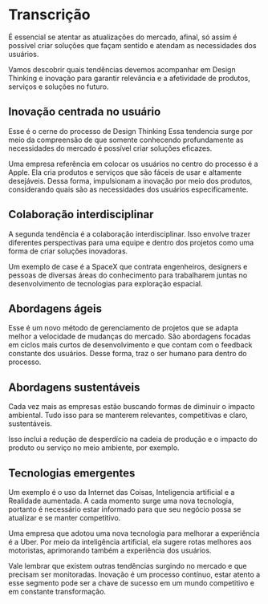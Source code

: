 # Transcrição

É essencial se atentar as atualizações do mercado, afinal, só assim é possível criar soluções que façam sentido e atendam as necessidades dos usuários.

Vamos descobrir quais tendências devemos acompanhar em Design Thinking e inovação para garantir relevância e a afetividade de produtos, serviços e soluções no futuro.

## Inovação centrada no usuário

Esse é o cerne do processo de Design Thinking Essa tendencia surge por meio da compreensão de que somente conhecendo profundamente as necessidades do mercado é possível criar soluções eficazes.

Uma empresa referência em colocar os usuários no centro do processo é a Apple. Ela cria produtos e serviços que são fáceis de usar e altamente desejáveis. Dessa forma, impulsionam a inovação por meio dos produtos, considerando quais são as necessidades dos usuários especificamente.

## Colaboração interdisciplinar

A segunda tendência é a colaboração interdisciplinar. Isso envolve trazer diferentes perspectivas para uma equipe e dentro dos projetos como uma forma de criar soluções inovadoras.

Um exemplo de case é a SpaceX que contrata engenheiros, designers e pessoas de diversas áreas do conhecimento para trabalharem juntas no desenvolvimento de tecnologias para exploração espacial.

## Abordagens ágeis

Esse é um novo método de gerenciamento de projetos que se adapta melhor a velocidade de mudanças do mercado. São abordagens focadas em ciclos mais curtos de desenvolvimento e que contam com o feedback constante dos usuários. Desse forma, traz o ser humano para dentro do processo.

## Abordagens sustentáveis

Cada vez mais as empresas estão buscando formas de diminuir o impacto ambiental. Tudo isso para se manterem relevantes, competitivas e claro, sustentáveis.

Isso inclui a redução de desperdício na cadeia de produção e o impacto do produto ou serviço no meio ambiente, por exemplo.

## Tecnologias emergentes

Um exemplo é o uso da Internet das Coisas, Inteligencia artificial e a Realidade aumentada. A cada momento surge uma nova tecnologia, portanto é necessário estar informado para que seu negócio possa se atualizar e se manter competitivo.

Uma empresa que adotou uma nova tecnologia para melhorar a experiência é a Uber. Por meio da inteligência artificial, ela sugere rotas melhores aos motoristas, aprimorando também a experiência dos usuários.

Vale lembrar que existem outras tendências surgindo no mercado e que precisam ser monitoradas. Inovação é um processo contínuo, estar atento a esse segmento pode ser a chave de sucesso em um mundo competitivo e em constante transformação.
